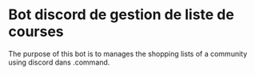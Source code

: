 # Bot discord de gestion de liste de courses

The purpose of this bot is to manages the shopping lists of a community using discord dans .command.